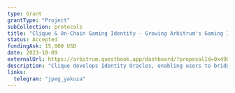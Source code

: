 ```yaml
---
type: Grant
grantType: "Project"
subCollection: protocols
title: "Clique & On-Chain Gaming Identity - Growing Arbitrum's Gaming Identity Layer"
status: Accepted
fundingAsk: 15,000 USD
date: 2023-10-09
externalUrl: https://arbitrum.questbook.app/dashboard/?proposalId=0x490&role=community&chainId=10&grantId=0x4494cf7375aa61c9a483259737c14b3dba6c04e6&isRenderingProposalBody=true
description: "Clique develops Identity Oracles, enabling users to bridge off-chain identity data onto the blockchain securely."
links:
  telegram: "jpeg_yakuza"
---
```

